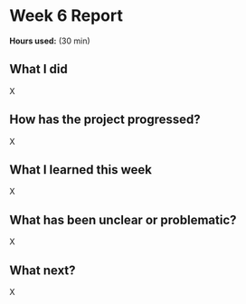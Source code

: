 # Week 6 Report

**Hours used:** (30 min)

## What I did

X

## How has the project progressed?

X

## What I learned this week

X

## What has been unclear or problematic?

X

## What next?

X
